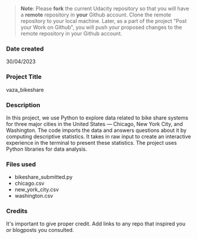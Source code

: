 >**Note**: Please **fork** the current Udacity repository so that you will have a **remote** repository in **your** Github account. Clone the remote repository to your local machine. Later, as a part of the project "Post your Work on Github", you will push your proposed changes to the remote repository in your Github account.

### Date created
30/04/2023

### Project Title
vaza_bikeshare

### Description
In this project, we use Python to explore data related to bike share systems for three major cities in the United States — Chicago, New York City, and Washington.
The code imports the data and answers questions about it by computing descriptive statistics. It takes in raw input to create an interactive experience in the terminal to present these statistics.
The project uses Python libraries for data analysis.

### Files used
* bikeshare_submitted.py
* chicago.csv
* new_york_city.csv
* washington.csv

### Credits
It's important to give proper credit. Add links to any repo that inspired you or blogposts you consulted.
